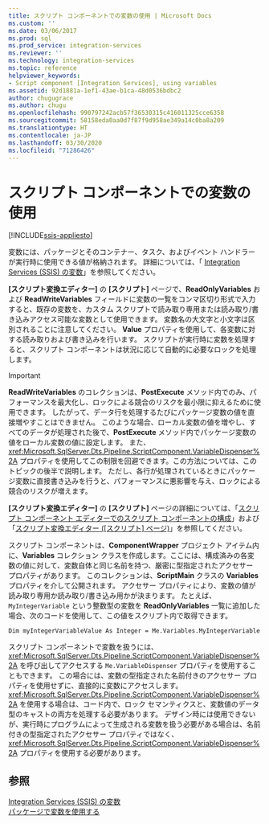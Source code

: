 ```yaml
---
title: スクリプト コンポーネントでの変数の使用 | Microsoft Docs
ms.custom: ''
ms.date: 03/06/2017
ms.prod: sql
ms.prod_service: integration-services
ms.reviewer: ''
ms.technology: integration-services
ms.topic: reference
helpviewer_keywords:
- Script component [Integration Services], using variables
ms.assetid: 92d1881a-1ef1-43ae-b1ca-48d0536bdbc2
author: chugugrace
ms.author: chugu
ms.openlocfilehash: 990797242acb57f36530315c416011325cce6358
ms.sourcegitcommit: 58158eda0aa0d7f87f9d958ae349a14c0ba8a209
ms.translationtype: HT
ms.contentlocale: ja-JP
ms.lasthandoff: 03/30/2020
ms.locfileid: "71286426"
---
```

# <a name="using-variables-in-the-script-component"></a>スクリプト コンポーネントでの変数の使用

[!INCLUDE[ssis-appliesto](../../../includes/ssis-appliesto-ssvrpluslinux-asdb-asdw-xxx.md)]


  変数には、パッケージとそのコンテナー、タスク、およびイベント ハンドラーが実行時に使用できる値が格納されます。 詳細については、「 [Integration Services &#40;SSIS&#41; の変数](../../../integration-services/integration-services-ssis-variables.md)」を参照してください。  
  
 **[スクリプト変換エディター]** の **[スクリプト]** ページで、**ReadOnlyVariables** および **ReadWriteVariables** フィールドに変数の一覧をコンマ区切り形式で入力すると、既存の変数を、カスタム スクリプトで読み取り専用または読み取り/書き込みアクセス可能な変数として使用できます。 変数名の大文字と小文字は区別されることに注意してください。 **Value** プロパティを使用して、各変数に対する読み取りおよび書き込みを行います。 スクリプトが実行時に変数を処理すると、スクリプト コンポーネントは状況に応じて自動的に必要なロックを処理します。  
  
> [!IMPORTANT]  
>  **ReadWriteVariables** のコレクションは、**PostExecute** メソッド内でのみ、パフォーマンスを最大化し、ロックによる競合のリスクを最小限に抑えるために使用できます。 したがって、データ行を処理するたびにパッケージ変数の値を直接増やすことはできません。 このような場合、ローカル変数の値を増やし、すべてのデータが処理された後で、**PostExecute** メソッド内でパッケージ変数の値をローカル変数の値に設定します。 また、<xref:Microsoft.SqlServer.Dts.Pipeline.ScriptComponent.VariableDispenser%2A> プロパティを使用してこの制限を回避できます。この方法については、このトピックの後半で説明します。 ただし、各行が処理されているときにパッケージ変数に直接書き込みを行うと、パフォーマンスに悪影響を与え、ロックによる競合のリスクが増えます。  
  
 **[スクリプト変換エディター]** の **[スクリプト]** ページの詳細については、「[スクリプト コンポーネント エディターでのスクリプト コンポーネントの構成](../../../integration-services/extending-packages-scripting/data-flow-script-component/configuring-the-script-component-in-the-script-component-editor.md)」および「[スクリプト変換エディター &#40;[スクリプト] ページ&#41;](../../../integration-services/data-flow/transformations/script-transformation-editor-script-page.md)」を参照してください。  
  
 スクリプト コンポーネントは、**ComponentWrapper** プロジェクト アイテム内に、**Variables** コレクション クラスを作成します。ここには、構成済みの各変数の値に対して、変数自体と同じ名前を持つ、厳密に型指定されたアクセサー プロパティがあります。 このコレクションは、**ScriptMain** クラスの **Variables** プロパティを介して公開されます。 アクセサー プロパティにより、変数の値が読み取り専用か読み取り/書き込み用かが決まります。 たとえば、`MyIntegerVariable` という整数型の変数を **ReadOnlyVariables** 一覧に追加した場合、次のコードを使用して、この値をスクリプト内で取得できます。  
  
 `Dim myIntegerVariableValue As Integer = Me.Variables.MyIntegerVariable`  
  
 スクリプト コンポーネントで変数を扱うには、<xref:Microsoft.SqlServer.Dts.Pipeline.ScriptComponent.VariableDispenser%2A> を呼び出してアクセスする `Me.VariableDispenser` プロパティを使用することもできます。 この場合には、変数の型指定された名前付きのアクセサー プロパティを使用せずに、直接的に変数にアクセスします。 <xref:Microsoft.SqlServer.Dts.Pipeline.ScriptComponent.VariableDispenser%2A> を使用する場合は、コード内で、ロック セマンティクスと、変数値のデータ型のキャストの両方を処理する必要があります。 デザイン時には使用できないが、実行時にプログラムによって生成される変数を扱う必要がある場合は、名前付きの型指定されたアクセサー プロパティではなく、<xref:Microsoft.SqlServer.Dts.Pipeline.ScriptComponent.VariableDispenser%2A> プロパティを使用する必要があります。  
  
## <a name="see-also"></a>参照  
 [Integration Services &#40;SSIS&#41; の変数](../../../integration-services/integration-services-ssis-variables.md)   
 [パッケージで変数を使用する](https://msdn.microsoft.com/library/7742e92d-46c5-4cc4-b9a3-45b688ddb787)  
  
  
